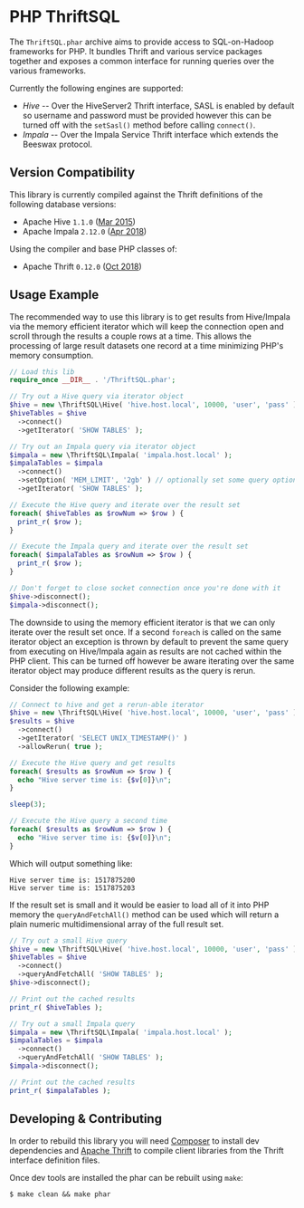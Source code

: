 PHP ThriftSQL
=============

The `ThriftSQL.phar` archive aims to provide access to SQL-on-Hadoop frameworks for PHP. It bundles Thrift and various service packages together and exposes a common interface for running queries over the various frameworks.

Currently the following engines are supported:

* *Hive* -- Over the HiveServer2 Thrift interface, SASL is enabled by default so username and password must be provided however this can be turned off with the `setSasl()` method before calling `connect()`.
* *Impala* -- Over the Impala Service Thrift interface which extends the Beeswax protocol.

Version Compatibility
---------------------

This library is currently compiled against the Thrift definitions of the following database versions:

- Apache Hive `1.1.0` ([Mar 2015](https://github.com/apache/hive/tree/release-1.1.0))
- Apache Impala `2.12.0` ([Apr 2018](https://github.com/apache/impala/tree/2.12.0))

Using the compiler and base PHP classes of:

- Apache Thrift `0.12.0` ([Oct 2018](https://github.com/apache/thrift/tree/v0.12.0))

Usage Example
-------------

The recommended way to use this library is to get results from Hive/Impala via the memory efficient iterator which will keep the connection open and scroll through the results a couple rows at a time. This allows the processing of large result datasets one record at a time minimizing PHP's memory consumption.

```php
// Load this lib
require_once __DIR__ . '/ThriftSQL.phar';

// Try out a Hive query via iterator object
$hive = new \ThriftSQL\Hive( 'hive.host.local', 10000, 'user', 'pass' );
$hiveTables = $hive
  ->connect()
  ->getIterator( 'SHOW TABLES' );

// Try out an Impala query via iterator object
$impala = new \ThriftSQL\Impala( 'impala.host.local' );
$impalaTables = $impala
  ->connect()
  ->setOption( 'MEM_LIMIT', '2gb' ) // optionally set some query options
  ->getIterator( 'SHOW TABLES' );

// Execute the Hive query and iterate over the result set
foreach( $hiveTables as $rowNum => $row ) {
  print_r( $row );
}

// Execute the Impala query and iterate over the result set
foreach( $impalaTables as $rowNum => $row ) {
  print_r( $row );
}

// Don't forget to close socket connection once you're done with it
$hive->disconnect();
$impala->disconnect();
```

The downside to using the memory efficient iterator is that we can only iterate over the result set once. If a second `foreach` is called on the same iterator object an exception is thrown by default to prevent the same query from executing on Hive/Impala again as results are not cached within the PHP client. This can be turned off however be aware iterating over the same iterator object may produce different results as the query is rerun.

Consider the following example:

```php
// Connect to hive and get a rerun-able iterator
$hive = new \ThriftSQL\Hive( 'hive.host.local', 10000, 'user', 'pass' );
$results = $hive
  ->connect()
  ->getIterator( 'SELECT UNIX_TIMESTAMP()' )
  ->allowRerun( true );

// Execute the Hive query and get results
foreach( $results as $rowNum => $row ) {
  echo "Hive server time is: {$v[0]}\n";
}

sleep(3);

// Execute the Hive query a second time
foreach( $results as $rowNum => $row ) {
  echo "Hive server time is: {$v[0]}\n";
}
```

Which will output something like:

```
Hive server time is: 1517875200
Hive server time is: 1517875203
```

If the result set is small and it would be easier to load all of it into PHP memory the `queryAndFetchAll()` method can be used which will return a plain numeric multidimensional array of the full result set.

```php
// Try out a small Hive query
$hive = new \ThriftSQL\Hive( 'hive.host.local', 10000, 'user', 'pass' );
$hiveTables = $hive
  ->connect()
  ->queryAndFetchAll( 'SHOW TABLES' );
$hive->disconnect();

// Print out the cached results
print_r( $hiveTables );
```

```php
// Try out a small Impala query
$impala = new \ThriftSQL\Impala( 'impala.host.local' );
$impalaTables = $impala
  ->connect()
  ->queryAndFetchAll( 'SHOW TABLES' );
$impala->disconnect();

// Print out the cached results
print_r( $impalaTables );
```

Developing & Contributing
-------------------------

In order to rebuild this library you will need [Composer](https://getcomposer.org/) to install dev dependencies and [Apache Thrift](https://thrift.apache.org/) to compile client libraries from the Thrift interface definition files.

Once dev tools are installed the phar can be rebuilt using `make`:

```
$ make clean && make phar
```
